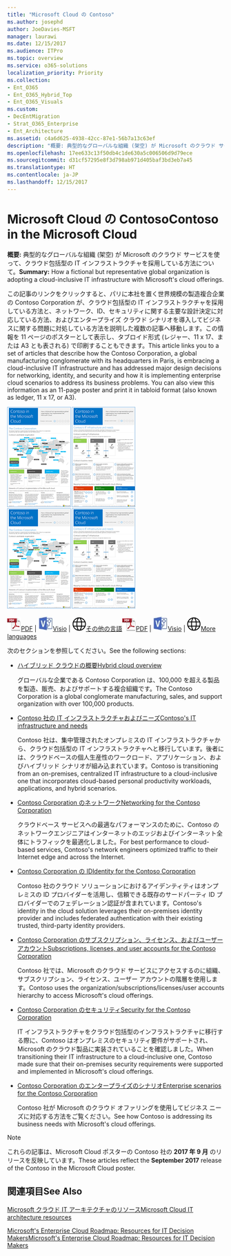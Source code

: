 ```yaml
---
title: "Microsoft Cloud の Contoso"
ms.author: josephd
author: JoeDavies-MSFT
manager: laurawi
ms.date: 12/15/2017
ms.audience: ITPro
ms.topic: overview
ms.service: o365-solutions
localization_priority: Priority
ms.collection:
- Ent_O365
- Ent_O365_Hybrid_Top
- Ent_O365_Visuals
ms.custom:
- DecEntMigration
- Strat_O365_Enterprise
- Ent_Architecture
ms.assetid: c4a6d625-4938-42cc-87e1-56b7a13c63ef
description: "概要: 典型的なグローバルな組織 (架空) が Microsoft のクラウド サービスを使って、クラウド包括型の IT インフラストラクチャを採用している方法について。"
ms.openlocfilehash: 17ee633c13f50db4c1de630a5c006506d9d79ece
ms.sourcegitcommit: d31cf57295e8f3d798ab971d405baf3bd3eb7a45
ms.translationtype: HT
ms.contentlocale: ja-JP
ms.lasthandoff: 12/15/2017
---
```

# <a name="contoso-in-the-microsoft-cloud"></a><span data-ttu-id="983ea-103">Microsoft Cloud の Contoso</span><span class="sxs-lookup"><span data-stu-id="983ea-103">Contoso in the Microsoft Cloud</span></span>

 <span data-ttu-id="983ea-104">**概要:** 典型的なグローバルな組織 (架空) が Microsoft のクラウド サービスを使って、クラウド包括型の IT インフラストラクチャを採用している方法について。</span><span class="sxs-lookup"><span data-stu-id="983ea-104">**Summary:** How a fictional but representative global organization is adopting a cloud-inclusive IT infrastructure with Microsoft's cloud offerings.</span></span>
  
<span data-ttu-id="983ea-p101">この記事のリンクをクリックすると、パリに本社を置く世界規模の製造複合企業の Contoso Corporation が、クラウド包括型の IT インフラストラクチャを採用している方法と、ネットワーク、ID、セキュリティに関する主要な設計決定に対応している方法、およびエンタープライズ クラウド シナリオを導入してビジネスに関する問題に対処している方法を説明した複数の記事へ移動します。この情報を 11 ページのポスターとして表示し、タブロイド形式 (レジャー、11 x 17、または A3 とも表される) で印刷することもできます。</span><span class="sxs-lookup"><span data-stu-id="983ea-p101">This article links you to a set of articles that describe how the Contoso Corporation, a global manufacturing conglomerate with its headquarters in Paris, is embracing a cloud-inclusive IT infrastructure and has addressed major design decisions for networking, identity, and security and how it is implementing enterprise cloud scenarios to address its business problems. You can also view this information as an 11-page poster and print it in tabloid format (also known as ledger, 11 x 17, or A3).</span></span>
  
<span data-ttu-id="983ea-107">[![Microsoft Cloud ポスターの Contoso のサムネイル画像。](images/Contoso_Poster/Thumbnail.png)](https://www.microsoft.com/download/details.aspx?id=54427)</span><span class="sxs-lookup"><span data-stu-id="983ea-107">[![Thumb image of the Contoso in the Microsoft Cloud poster.](images/Contoso_Poster/Thumbnail.png)](https://www.microsoft.com/download/details.aspx?id=54427)</span></span>
  
<span data-ttu-id="983ea-108">![PDF ファイル](images/Common_Images/PDFIcon.png)[PDF](https://go.microsoft.com/fwlink/p/?linkid=842085)  | ![Visio ファイル](images/Common_Images/VisioIcon.png)[Visio](https://go.microsoft.com/fwlink/p/?linkid=842086)  | ![他の言語のバージョンのページを参照してください](images/Common_Images/GlobeIcon.png)[その他の言語](https://www.microsoft.com/download/details.aspx?id=54427)</span><span class="sxs-lookup"><span data-stu-id="983ea-108">![PDF file](images/Common_Images/PDFIcon.png)[PDF](https://go.microsoft.com/fwlink/p/?linkid=842085)  | ![Visio file](images/Common_Images/VisioIcon.png)[Visio](https://go.microsoft.com/fwlink/p/?linkid=842086)  | ![See a page with versions in additional languages](images/Common_Images/GlobeIcon.png)[More languages](https://www.microsoft.com/download/details.aspx?id=54427)</span></span>
  
<span data-ttu-id="983ea-109">次のセクションを参照してください。</span><span class="sxs-lookup"><span data-stu-id="983ea-109">See the following sections:</span></span>
  
- [<span data-ttu-id="983ea-110">ハイブリッド クラウドの概要</span><span class="sxs-lookup"><span data-stu-id="983ea-110">Hybrid cloud overview</span></span>](hybrid-cloud-overview.md)
    
    <span data-ttu-id="983ea-111">グローバルな企業である Contoso Corporation は、100,000 を超える製品を製造、販売、およびサポートする複合組織です。</span><span class="sxs-lookup"><span data-stu-id="983ea-111">The Contoso Corporation is a global conglomerate manufacturing, sales, and support organization with over 100,000 products.</span></span>
    
- [<span data-ttu-id="983ea-112">Contoso 社の IT インフラストラクチャおよびニーズ</span><span class="sxs-lookup"><span data-stu-id="983ea-112">Contoso's IT infrastructure and needs</span></span>](contoso-it-infrastructure-and-needs.md)
    
    <span data-ttu-id="983ea-113">Contoso 社は、集中管理されたオンプレミスの IT インフラストラクチャから、クラウド包括型の IT インフラストラクチャへと移行しています。後者には、クラウドベースの個人生産性のワークロード、アプリケーション、およびハイブリッド シナリオが組み込まれています。</span><span class="sxs-lookup"><span data-stu-id="983ea-113">Contoso is transitioning from an on-premises, centralized IT infrastructure to a cloud-inclusive one that incorporates cloud-based personal productivity workloads, applications, and hybrid scenarios.</span></span>
    
- [<span data-ttu-id="983ea-114">Contoso Corporation のネットワーク</span><span class="sxs-lookup"><span data-stu-id="983ea-114">Networking for the Contoso Corporation</span></span>](networking-for-the-contoso-corporation.md)
    
    <span data-ttu-id="983ea-115">クラウドベース サービスへの最適なパフォーマンスのために、Contoso のネットワークエンジニアはインターネットのエッジおよびインターネット全体にトラフィックを最適化しました。</span><span class="sxs-lookup"><span data-stu-id="983ea-115">For best performance to cloud-based services, Contoso's network engineers optimized traffic to their Internet edge and across the Internet.</span></span>
    
- [<span data-ttu-id="983ea-116">Contoso Corporation の ID</span><span class="sxs-lookup"><span data-stu-id="983ea-116">Identity for the Contoso Corporation</span></span>](identity-for-the-contoso-corporation.md)
    
    <span data-ttu-id="983ea-117">Contoso 社のクラウド ソリューションにおけるアイデンティティはオンプレミスの ID プロバイダーを活用し、信頼できる既存のサードパーティ ID プロバイダーでのフェデレーション認証が含まれています。</span><span class="sxs-lookup"><span data-stu-id="983ea-117">Contoso's identity in the cloud solution leverages their on-premises identity provider and includes federated authentication with their existing trusted, third-party identity providers.</span></span>
    
- [<span data-ttu-id="983ea-118">Contoso Corporation のサブスクリプション、ライセンス、およびユーザー アカウント</span><span class="sxs-lookup"><span data-stu-id="983ea-118">Subscriptions, licenses, and user accounts for the Contoso Corporation</span></span>](subscriptions-licenses-and-user-accounts-for-the-contoso-corporation.md)
    
    <span data-ttu-id="983ea-119">Contoso 社では、Microsoft のクラウド サービスにアクセスするのに組織、サブスクリプション、ライセンス、ユーザー アカウントの階層を使用します。</span><span class="sxs-lookup"><span data-stu-id="983ea-119">Contoso uses the organization/subscriptions/licenses/user accounts hierarchy to access Microsoft's cloud offerings.</span></span>
    
- [<span data-ttu-id="983ea-120">Contoso Corporation のセキュリティ</span><span class="sxs-lookup"><span data-stu-id="983ea-120">Security for the Contoso Corporation</span></span>](security-for-the-contoso-corporation.md)
    
    <span data-ttu-id="983ea-121">IT インフラストラクチャをクラウド包括型のインフラストラクチャに移行する際に、Contoso はオンプレミスのセキュリティ要件がサポートされ、Microsoft のクラウド製品に実装されていることを確認しました。</span><span class="sxs-lookup"><span data-stu-id="983ea-121">When transitioning their IT infrastructure to a cloud-inclusive one, Contoso made sure that their on-premises security requirements were supported and implemented in Microsoft's cloud offerings.</span></span>
    
- [<span data-ttu-id="983ea-122">Contoso Corporation のエンタープライズのシナリオ</span><span class="sxs-lookup"><span data-stu-id="983ea-122">Enterprise scenarios for the Contoso Corporation</span></span>](enterprise-scenarios-for-the-contoso-corporation.md)
    
    <span data-ttu-id="983ea-123">Contoso 社が Microsoft のクラウド オファリングを使用してビジネス ニーズに対応する方法をご覧ください。</span><span class="sxs-lookup"><span data-stu-id="983ea-123">See how Contoso is addressing its business needs with Microsoft's cloud offerings.</span></span>
    
> [!NOTE]
> <span data-ttu-id="983ea-124">これらの記事は、Microsoft Cloud ポスターの Contoso 社の **2017 年 9 月** のリリースを反映しています。</span><span class="sxs-lookup"><span data-stu-id="983ea-124">These articles reflect the **September 2017** release of the Contoso in the Microsoft Cloud poster.</span></span>
  
## <a name="see-also"></a><span data-ttu-id="983ea-125">関連項目</span><span class="sxs-lookup"><span data-stu-id="983ea-125">See Also</span></span>

[<span data-ttu-id="983ea-126">Microsoft クラウド IT アーキテクチャのリソース</span><span class="sxs-lookup"><span data-stu-id="983ea-126">Microsoft Cloud IT architecture resources</span></span>](microsoft-cloud-it-architecture-resources.md)

<span data-ttu-id="983ea-127">[Microsoft's Enterprise Cloud Roadmap: Resources for IT Decision Makers]((https://sway.com/FJ2xsyWtkJc2taRD))</span><span class="sxs-lookup"><span data-stu-id="983ea-127">[Microsoft's Enterprise Cloud Roadmap: Resources for IT Decision Makers]((https://sway.com/FJ2xsyWtkJc2taRD))</span></span>



